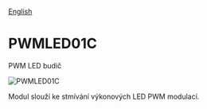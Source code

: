 
[English](./README.md)
<!--- module --->
# PWMLED01C
<!--- Emodule --->

<!--- subtitle --->PWM LED budič<!--- Esubtitle --->

![PWMLED01C](/doc/img/PWMLED01C_top_big.jpg)

<!--- description --->Modul slouží ke stmívání výkonových LED PWM modulací.<!--- Edescription --->
            
